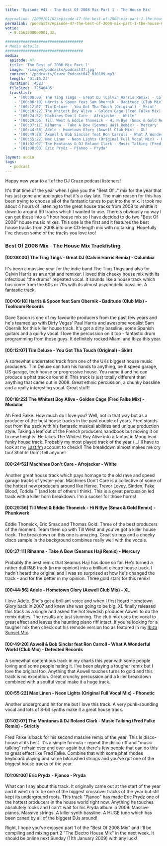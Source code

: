 ```yaml
---
title: 'Episode #47 - The Best Of 2008 Mix Part 1 - The House Mix'

#permalink: /2009/01/02/episode-47-the-best-of-2008-mix-part-1-the-house-mix/
permalink: /podcasts/episode-47-the-best-of-2008-mix-part-1-the-house-mix/
votio:
  - 9.1562500000001,32,

###################################
# Media details
###################################
media:
  episode: 47
  title: 'The Best of 2008 Mix Part 1'
  image: '/images/podcasts/podcast47.jpg'
  content: '/podcasts/Cruze_Podcast047_010109.mp3'
  length: '01:15:23'
  duration: '4523'
  fileSize: '72540405'
  tracklist:
    - '[00:00:00] The Ting Tings - Great DJ (Calvin Harris Remix) - Columbia'
    - '[00:06:18] Harris & Spoon feat Sam Obernik - Baditude (Club Mix) - Toolroom Records'
    - '[00:12:07] Tim Deluxe - You Got Tha Touch (Original) - Skint'
    - '[00:18:22] The Whitest Boy Alive - Golden Cage (Fred Falke Mix) - Modular'
    - "[00:24:52] Machines Don't Care - Afrojacker - White"
    - '[00:29:56] Till West & Eddie Thoneick - Hi N Bye (Smax & Gold Remix) - Phunkwerk'
    - '[00:37:11] Rihanna - Take A Bow (Seamus Haji Remix) - Mercury'
    - '[00:44:56] Adele - Hometown Glory (Axwell Club Mix) - XL'
    - '[00:49:20] Axwell & Bob Sinclar feat Ron Carroll - What A Wonderful World (Club Mix) - Defected Records'
    - '[00:55:22] Max Linen - Neon Lights (Original Full Vocal Mix) - Phonetic'
    - '[01:02:07] The Montanas & DJ Roland Clark - Music Talking (Fred Falke Remix) - Strictly'
    - '[01:08:00] Eric Prydz - Pjanoo - Pryda'

layout: audio
tags:
  - podcast
---
```


Happy new year to all of the DJ Cruze podcast listeners!

It's that time of the year when I give you the "Best Of..." mix for the year that has just gone and apologies that it's a day late. The main reason for this has been trying to choose all of the fantastic tunes to put into the mix. It took me about 4 hours of listening to the great house tracks from 2008 to whittle it down to around 60 tracks which I wanted to use. There's obviously no way I can get these into a 1 hour house mix so I have decided to do two "Best Of 2008" house music mixes. This one is the first and it features the best house tracks from 2008 into one CD-length mix with no talking. Hopefully I've chosen some of the tracks you love too!

### Best Of 2008 Mix - The House Mix Tracklisting

#### [00:00:00] The Ting Tings - Great DJ (Calvin Harris Remix) - Columbia

It's been a massive year for the indie band The Ting Tings and also for Calvin Harris as an artist and remixer. I loved this cheeky house mix with its infectious "the drums" repeated vocal. It sounds like a house track which has come from the 60s or 70s with its almost psychedelic bassline. A fantastic track.

#### [00:06:18] Harris & Spoon feat Sam Obernik - Baditude (Club Mix) - Toolroom Records

Dave Spoon is one of my favourite producers from the past few years and he's teamed up with Dirty Vegas' Paul Harris and awesome vocalist Sam Obernik for this killer house track. It's got a dirty bassline, some Spanish guitars and a quirky vocal. I love the percussion on it too - fantastic drum programming from those guys. It definitely rocked Miami and Ibiza this year.

#### [00:12:07] Tim Deluxe - You Got Tha Touch (Original) - Skint

A somewhat underrated track from one of the UKs biggest house music producers. Tim Deluxe can turn his hands to anything, be it speed garage, US garage, tech house or progressive house. You name it and he can produce a phat track around it! This track is just totally different than anything that came out in 2008. Great ethnic percussion, a chunky bassline and a really interesting vocal. Great stuff!

#### [00:18:22] The Whitest Boy Alive - Golden Cage (Fred Falke Mix) - Modular

Ah Fred Falke. How much do I love you? Well, not in that way but as a producer of the best house tracks in the past couple of years. Fred stands out from the pack with his fantastic musical abilities and unique production style. Taking a leaf out of the French producers handbook but moving it on to new heights. He takes The Whitest Boy Alive into a fantastic Moog lead funky house track. Probably my most played track of the year (...I'll have to look at my [Last.fm][4] account to check!) The breakdown almost makes me cry too! Shhhh! Don't tell anyone!

#### [00:24:52] Machines Don't Care - Afrojacker - White

Another great house track which pays homage to the old rave and speed garage tracks of yester-year. Machines Don't Care is a collective of some of the hottest new producers around like Herve, Trevor Lovey, Sinden, Fake Blood, Toddla T (and lots of others I think). This is a great percussion led track with a killer horn breakdown. I'm a sucker for those horns!

#### [00:29:56] Till West & Eddie Thoneick - Hi N Bye (Smax & Gold Remix) - Phunkwerk

Eddie Thoneick, Eric Smax and Thomas Gold. Three of the best producers of the moment. Team them up with Till West and you've got a killer house track. The breakdown on this one is amazing. Great strings and a cheeky disco sample in the background combines really well with the vocals.

#### [00:37:11] Rihanna - Take A Bow (Seamus Haji Remix) - Mercury

Probably the best remix that Seamus Haji has done so far. He's turned a rather dull R&B track (in my opinion) into a brilliant electro house track. I hadn't heard the original and I was so surprised at how he's changed the track - and for the better in my opinion. Three gold stars for this remix!

#### [00:44:56] Adele - Hometown Glory (Axwell Club Mix) - XL

I love Adele. She's got a brilliant voice and when I first heard Hometown Glory back in 2007 and knew she was going to be big. XL finally released this track as a single and asked the hot Swedish producer Axwell to do the remix duties. The results are just stunning. The club mix uses the vocal to great effect and leaves the haunting piano riff intact. If you're looking for a tougher mix then check out his remode version too as featured in my [Ibiza Sunset Mix][5].

#### [00:49:20] Axwell & Bob Sinclar feat Ron Carroll - What A Wonderful World (Club Mix) - Defected Records

A somewhat contentious track in my charts this year with some people loving and some people hating it. I've been playing a tougher remix but I love the original too. Anything that Axwell touches turns to gold and this track is no exception. Great crunchy percussion and a killer breakdown combined with a soulful vocal make it a huge track.

#### [00:55:22] Max Linen - Neon Lights (Original Full Vocal Mix) - Phonetic

Another underground hit for me but I love this track. A very punk-sounding vocal and lots of 8-bit synths make it a great house track.

#### [01:02:07] The Montanas & DJ Roland Clark - Music Talking (Fred Falke Remix) - Strictly

Fred Falke is back for his second massive remix of the year. This is disco-house at its best. It's a simple formula - repeat the disco riff and "music talking" refrain over and over again but there's few people that can do this to great effect like Fred Falke. Combine that with some phat rhodes keyboard playing and some bitcrushed strings and you've got one of the biggest house tracks of the year.

#### [01:08:00] Eric Prydz - Pjanoo - Pryda

What can I say about this track. It originally came out at the start of the year and it went on to be one of the biggest crossover tracks of the year but still kept its underground roots. This track "Pjanoo" has made Eric Prydz one of the hottest producers in the house world right now. Anything he touches absolutely rocks and I can't wait for his Pryda album in 2009. Massive pianos. Massive strings. A killer synth bassline. A HUGE tune which has been caned by all of the biggest DJs around!

Right, I hope you've enjoyed part 1 of the "Best Of 2008 Mix" and I'll be compiling and mixing part 2 "The Electro House Mix" in the next week. It should be online next Sunday (11th January 2009) with any luck!

[1]: http://www.djcruze.co.uk/cms/wp-content/uploads/2009/01/podcast47.jpg
[2]: http://www.djcruze.co.uk/cms/wp-content/DownloadButton.gif
[3]: http://www.djcruzeaudio.co.uk/podcasts/Cruze_Podcast047_010109.mp3
[4]: http://www.last.fm/user/DJCruze
[5]: http://www.djcruze.co.uk/cms/2008/07/23/july-2008-mix-ibiza-sunset/
